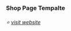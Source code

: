 ### Shop Page Tempalte
###### :star: [visit website](https://sina-yeganeh.github.io/shop-page-template/)

